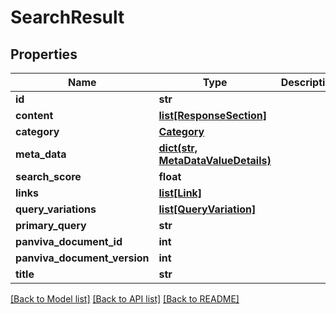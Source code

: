 # SearchResult

## Properties

Name | Type | Description | Notes
------------ | ------------- | ------------- | -------------
**id** | **str** |  | [optional]
**content** | [**list[ResponseSection]**](ResponseSection.md) |  | [optional]
**category** | [**Category**](Category.md) |  | [optional]
**meta_data** | [**dict(str, MetaDataValueDetails)**](MetaDataValueDetails.md) |  | [optional]
**search_score** | **float** |  | [optional]
**links** | [**list[Link]**](Link.md) |  | [optional]
**query_variations** | [**list[QueryVariation]**](QueryVariation.md) |  | [optional]
**primary_query** | **str** |  | [optional]
**panviva_document_id** | **int** |  | [optional]
**panviva_document_version** | **int** |  | [optional]
**title** | **str** |  | [optional]

[[Back to Model list]](../README.md#documentation-for-models) [[Back to API list]](../README.md#documentation-for-api-endpoints) [[Back to README]](../README.md)
